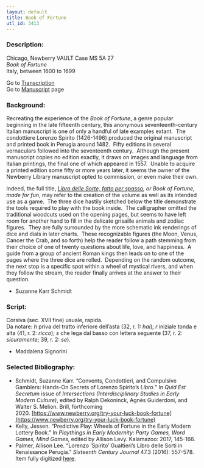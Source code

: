 ```yaml
---
layout: default
title: Book of Fortune
utl_id: 3413
---
```


###  Description:

Chicago, Newberry VAULT Case MS 5A 27<br>
_Book of Fortune_<br>
Italy, between 1600 to 1699

Go to [Transcription](https://centerfordigitalhumanities.github.io/Newberry-Italian-paleography/transcription/069)<br>
Go to [Manuscript](https://centerfordigitalhumanities.github.io/Newberry-Italian-paleography/www/record.html?id=069) page 

###  Background:

Recreating the experience of the _Book of Fortune_, a genre popular beginning in the late fifteenth century, this anonymous seventeenth-century Italian manuscript is one of only a handful of late examples extant.  The condottiere Lorenzo Spirito (1426-1496) produced the original manuscript and printed book in Perugia around 1482.  Fifty editions in several vernaculars followed into the seventeenth century.  Although the present manuscript copies no edition exactly, it draws on images and language from Italian printings, the final one of which appeared in 1557.  Unable to acquire a printed edition some fifty or more years later, it seems the owner of the Newberry Library manuscript opted to commission, or even make their own.

Indeed, the full title, [_Libro delle Sorte, fatto per spasso_](http://collections.carli.illinois.edu/cdm/ref/collection/nby_dig/id/25603%20(Opens%20in%20a%20new%20window))_, _or_ Book of Fortune, made for fun_, may refer to the creation of the volume as well as its intended use as a game.  The three dice hastily sketched below the title demonstrate the tools required to play with the book inside.  The calligrapher omitted the traditional woodcuts used on the opening pages, but seems to have left room for another hand to fill in the delicate grisaille animals and zodiac figures.  They are fully surrounded by the more schematic ink renderings of dice and dials in later charts.  These recognizable figures (the Moon, Venus, Cancer the Crab, and so forth) help the reader follow a path stemming from their choice of one of twenty questions about life, love, and happiness.  A guide from a group of ancient Roman kings then leads on to one of the pages where the three dice are rolled.  Depending on the random outcome, the next stop is a specific spot within a wheel of mystical rivers, and when they follow the stream, the reader finally arrives at the answer to their question.
-  Suzanne Karr Schmidt

###  Script:

Corsiva (sec. XVII fine) usuale, rapida.<br>
Da notare: _h_ priva del tratto inferiore dell’asta (32, r. 1: _hai_); _r_ iniziale tonda e alta (41, r. 2: _ricco_); _s_ che lega dal basso con lettera seguente (37, r. 2: _sicuramente_; 39, r. 2: _se_).<br>
- Maddalena Signorini

###  Selected Bibliography:
-  Schmidt, Suzanne Karr. “Convents, Condottieri, and Compulsive Gamblers: Hands-On Secrets of Lorenzo Spirito’s _Libro._” In _Quid Est Secretum_ issue of _Intersections (Interdisciplinary Studies in Early Modern Culture)_, edited by Ralph Dekoninck, Agnès Guiderdoni, and Walter S. Melion. Brill, forthcoming 2020. [https://www.newberry.org/try-your-luck-book-fortune](https://www.newberry.org/try-your-luck-book-fortune)<br>
- Kelly, Jessen. “Predictive Play: Wheels of Fortune in the Early Modern Lottery Book.” In _Playthings in Early Modernity: Party Games, Word Games, Mind Games_, edited by Allison Levy. Kalamazoo: 2017, 145-166.<br>
- Palmer, Allison Lee. “Lorenzo ‘Spirito’ Gualtieri’s Libro delle Sorti in Renaissance Perugia.” _Sixteenth Century Journal_ 47.3 (2016): 557-578.<br>
Item fully digitized [here](http://collections.carli.illinois.edu/cdm/ref/collection/nby_dig/id/25603). 

